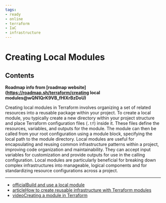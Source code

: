 ```yaml
---
tags:
- ready
- online
- terraform
- IaC
- infrastructure
---
```


# Creating Local Modules

## Contents

__Roadmap info from [roadmap website](<https://roadmap.sh/terraform/creating> local modules@wQN1QrK9VB_fHlXrBzDoU)__

Creating local modules in Terraform involves organizing a set of related resources into a reusable package within your project. To create a local module, you typically create a new directory within your project structure and place Terraform configuration files (`.tf`) inside it. These files define the resources, variables, and outputs for the module. The module can then be called from your root configuration using a module block, specifying the local path to the module directory. Local modules are useful for encapsulating and reusing common infrastructure patterns within a project, improving code organization and maintainability. They can accept input variables for customization and provide outputs for use in the calling configuration. Local modules are particularly beneficial for breaking down complex infrastructures into manageable, logical components and for standardizing resource configurations across a project.

---

- [officialBuild and use a local module](https://developer.hashicorp.com/terraform/tutorials/modules/module-create)
- [articleHow to create reusable infrastructure with Terraform modules](https://blog.gruntwork.io/how-to-create-reusable-infrastructure-with-terraform-modules-25526d65f73d)
- [videoCreating a module in Terraform](https://www.youtube.com/watch?v=OeL2AlsdNaQ)
